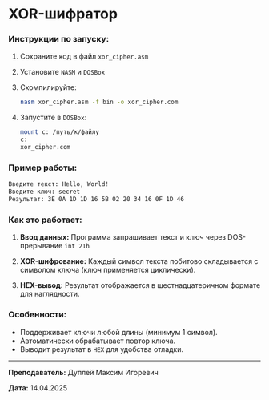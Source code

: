 # XOR-шифратор

### Инструкции по запуску:

1. Сохраните код в файл `xor_cipher.asm`

2. Установите `NASM` и `DOSBox`

3. Скомпилируйте:

   ```bash
   nasm xor_cipher.asm -f bin -o xor_cipher.com
   ```

4. Запустите в `DOSBox`:

   ```bash
   mount c: /путь/к/файлу
   c:
   xor_cipher.com
   ```

### Пример работы:

```bash
Введите текст: Hello, World!
Введите ключ: secret
Результат: 3E 0A 1D 1D 16 5B 02 20 34 16 0F 1D 46 
```

### Как это работает:

1. **Ввод данных:** Программа запрашивает текст и ключ через DOS-прерывание `int 21h`

2. **XOR-шифрование:** Каждый символ текста побитово складывается с символом ключа (ключ применяется циклически).

3. **HEX-вывод:** Результат отображается в шестнадцатеричном формате для наглядности.

### Особенности:

- Поддерживает ключи любой длины (минимум 1 символ).
- Автоматически обрабатывает повтор ключа.
- Выводит результат в `HEX` для удобства отладки.

---

**Преподаватель:** Дуплей Максим Игоревич

**Дата:** 14.04.2025
